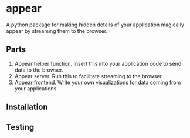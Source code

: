 # appear

A python package for making hidden details of your application magically appear by streaming them to the browser.

## Parts

1. Appear helper function. Insert this into your application code to send data to the browser.
2. Appear server. Run this to facilitate streaming to the browser
3. Appear frontend. Write your own visualizations for data coming from your applications.

## Installation

## Testing
